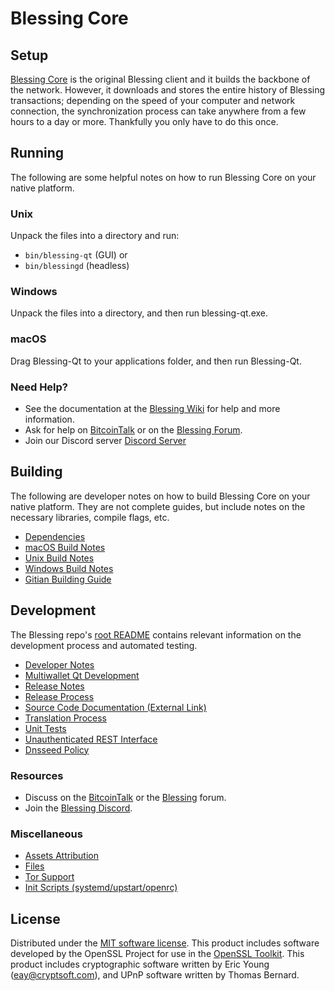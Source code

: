 Blessing Core
=============

Setup
---------------------
[Blessing Core](http://blessing.org/wallet) is the original Blessing client and it builds the backbone of the network. However, it downloads and stores the entire history of Blessing transactions; depending on the speed of your computer and network connection, the synchronization process can take anywhere from a few hours to a day or more. Thankfully you only have to do this once.

Running
---------------------
The following are some helpful notes on how to run Blessing Core on your native platform.

### Unix

Unpack the files into a directory and run:

- `bin/blessing-qt` (GUI) or
- `bin/blessingd` (headless)

### Windows

Unpack the files into a directory, and then run blessing-qt.exe.

### macOS

Drag Blessing-Qt to your applications folder, and then run Blessing-Qt.

### Need Help?

* See the documentation at the [Blessing Wiki](https://github.com/Blessing-Project/Blessing/wiki)
for help and more information.
* Ask for help on [BitcoinTalk](https://bitcointalk.org/index.php?topic=1262920.0) or on the [Blessing Forum](http://forum.blessing.org/).
* Join our Discord server [Discord Server](https://discord.blessing.org)

Building
---------------------
The following are developer notes on how to build Blessing Core on your native platform. They are not complete guides, but include notes on the necessary libraries, compile flags, etc.

- [Dependencies](dependencies.md)
- [macOS Build Notes](build-osx.md)
- [Unix Build Notes](build-unix.md)
- [Windows Build Notes](build-windows.md)
- [Gitian Building Guide](gitian-building.md)

Development
---------------------
The Blessing repo's [root README](/README.md) contains relevant information on the development process and automated testing.

- [Developer Notes](developer-notes.md)
- [Multiwallet Qt Development](multiwallet-qt.md)
- [Release Notes](release-notes.md)
- [Release Process](release-process.md)
- [Source Code Documentation (External Link)](https://www.fuzzbawls.pw/blessing/doxygen/)
- [Translation Process](translation_process.md)
- [Unit Tests](unit-tests.md)
- [Unauthenticated REST Interface](REST-interface.md)
- [Dnsseed Policy](dnsseed-policy.md)

### Resources
* Discuss on the [BitcoinTalk](https://bitcointalk.org/index.php?topic=1262920.0) or the [Blessing](http://forum.blessing.org/) forum.
* Join the [Blessing Discord](https://discord.blessing.org).

### Miscellaneous
- [Assets Attribution](assets-attribution.md)
- [Files](files.md)
- [Tor Support](tor.md)
- [Init Scripts (systemd/upstart/openrc)](init.md)

License
---------------------
Distributed under the [MIT software license](/COPYING).
This product includes software developed by the OpenSSL Project for use in the [OpenSSL Toolkit](https://www.openssl.org/). This product includes
cryptographic software written by Eric Young ([eay@cryptsoft.com](mailto:eay@cryptsoft.com)), and UPnP software written by Thomas Bernard.

